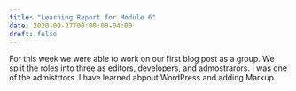 ```yaml
---
title: "Learning Report for Module 6"
date: 2020-09-27T00:00:00-04:00
draft: false
---
```


For this week we were able to work on our first blog post as a group. We split the roles into three as editors, developers, and admostrarors. I was one of the admistrtors. I have learned abpout WordPress and adding Markup.
